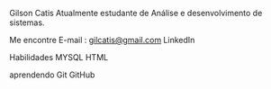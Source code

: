 Gilson Catis
Atualmente estudante de Análise e desenvolvimento de sistemas.

Me encontre
E-mail : gilcatis@gmail.com LinkedIn

Habilidades
MYSQL HTML 

aprendendo Git GitHub
